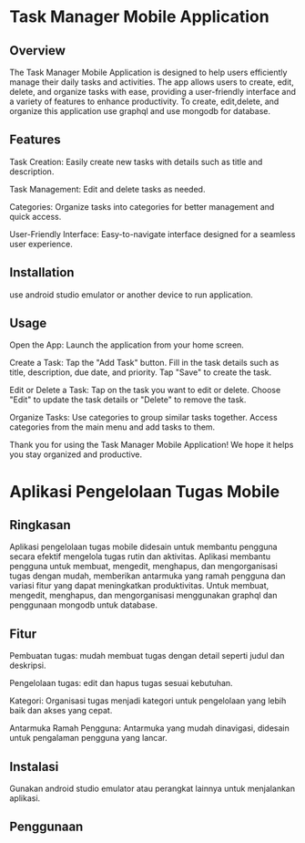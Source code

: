 # Task Manager Mobile Application

## Overview
The Task Manager Mobile Application is designed to help users efficiently manage their daily tasks and activities. The app allows users to create, edit, delete, and organize tasks with ease, providing a user-friendly interface and a variety of features to enhance productivity. To create, edit,delete, and organize this application use graphql and use mongodb for database.

## Features
Task Creation: Easily create new tasks with details such as title and description.

Task Management: Edit and delete tasks as needed.

Categories: Organize tasks into categories for better management and quick access.

User-Friendly Interface: Easy-to-navigate interface designed for a seamless user experience.

## Installation
use android studio emulator or another device to run application.

## Usage
Open the App:
Launch the application from your home screen.

Create a Task:
Tap the "Add Task" button.
Fill in the task details such as title, description, due date, and priority.
Tap "Save" to create the task.

Edit or Delete a Task:
Tap on the task you want to edit or delete.
Choose "Edit" to update the task details or "Delete" to remove the task.

Organize Tasks:
Use categories to group similar tasks together.
Access categories from the main menu and add tasks to them.

Thank you for using the Task Manager Mobile Application! We hope it helps you stay organized and productive.

# Aplikasi Pengelolaan Tugas Mobile

## Ringkasan
Aplikasi pengelolaan tugas mobile didesain untuk membantu pengguna secara efektif mengelola tugas rutin dan aktivitas. Aplikasi membantu pengguna untuk membuat, mengedit, menghapus, dan mengorganisasi tugas dengan mudah, memberikan antarmuka yang ramah pengguna dan variasi fitur yang dapat meningkatkan produktivitas. Untuk membuat, mengedit, menghapus, dan mengorganisasi menggunakan graphql dan penggunaan mongodb untuk database.

## Fitur
Pembuatan tugas: mudah membuat tugas dengan detail seperti judul dan deskripsi.

Pengelolaan tugas: edit dan hapus tugas sesuai kebutuhan.

Kategori: Organisasi tugas menjadi kategori untuk pengelolaan yang lebih baik dan akses yang cepat.

Antarmuka Ramah Pengguna: Antarmuka yang mudah dinavigasi, didesain untuk pengalaman pengguna yang lancar.

## Instalasi
Gunakan android studio emulator atau perangkat lainnya untuk menjalankan aplikasi.

## Penggunaan
